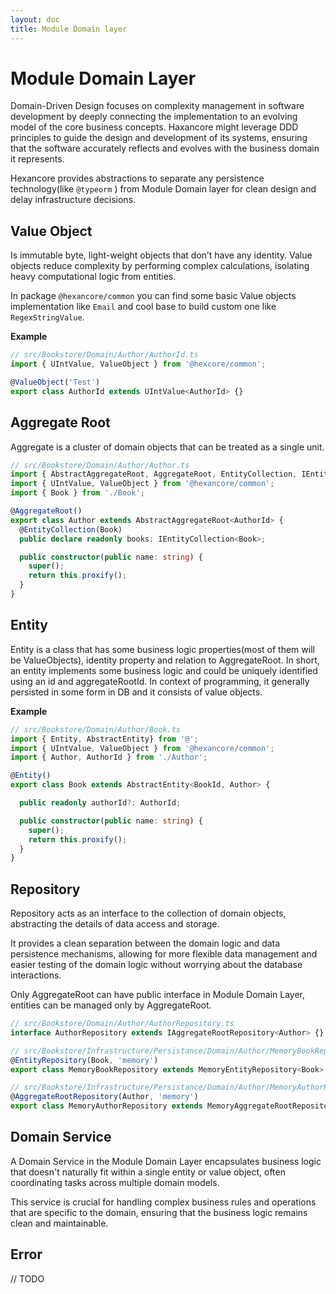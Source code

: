 ```yaml
---
layout: doc
title: Module Domain layer
---
```


# Module Domain Layer
Domain-Driven Design focuses on complexity management in software development by deeply connecting the implementation to an evolving model of the core business concepts. Haxancore might leverage DDD principles to guide the design and development of its systems, ensuring that the software accurately reflects and evolves with the business domain it represents.

Hexancore provides abstractions to separate any persistence technology(like `@typeorm` ) from Module Domain layer
for clean design and delay infrastructure decisions.

## Value Object
Is immutable byte, light-weight objects that don’t have any identity.
Value objects reduce complexity by performing complex calculations, isolating heavy computational logic from entities.

In package `@hexancore/common` you can find some basic Value objects implementation like `Email` and cool base to build custom one like `RegexStringValue`.

**Example**
```ts
// src/Bookstore/Domain/Author/AuthorId.ts
import { UIntValue, ValueObject } from '@hexcore/common';

@ValueObject('Test')
export class AuthorId extends UIntValue<AuthorId> {}
```

## Aggregate Root
Aggregate is a cluster of domain objects that can be treated as a single unit.

```ts
// src/Bookstore/Domain/Author/Author.ts
import { AbstractAggregateRoot, AggregateRoot, EntityCollection, IEntityCollection } from '@';
import { UIntValue, ValueObject } from '@hexancore/common';
import { Book } from './Book';

@AggregateRoot()
export class Author extends AbstractAggregateRoot<AuthorId> {
  @EntityCollection(Book)
  public declare readonly books: IEntityCollection<Book>;

  public constructor(public name: string) {
    super();
    return this.proxify();
  }
}
```

## Entity
Entity is a class that has some business logic properties(most of them will be ValueObjects), identity property and relation to AggregateRoot.
In short, an entity implements some business logic and could be uniquely identified using an id and aggregateRootId.
In context of programming, it generally persisted in some form in DB and it consists of value objects.

**Example**
```ts
// src/Bookstore/Domain/Author/Book.ts
import { Entity, AbstractEntity} from '@';
import { UIntValue, ValueObject } from '@hexancore/common';
import { Author, AuthorId } from './Author';

@Entity()
export class Book extends AbstractEntity<BookId, Author> {

  public readonly authorId?: AuthorId;

  public constructor(public name: string) {
    super();
    return this.proxify();
  }
}
```

## Repository
Repository acts as an interface to the collection of domain objects, abstracting the details of data access and storage.

It provides a clean separation between the domain logic and data persistence mechanisms, allowing for more flexible data management and easier testing of the domain logic without worrying about the database interactions.

Only AggregateRoot can have public interface in Module Domain Layer, entities can be managed only by AggregateRoot.

```ts
// src/Bookstore/Domain/Author/AuthorRepository.ts
interface AuthorRepository extends IAggregateRootRepository<Author> {}
```

```ts
// src/Bookstore/Infrastructure/Persistance/Domain/Author/MemoryBookReposiotry.ts
@EntityRepository(Book, 'memory')
export class MemoryBookRepository extends MemoryEntityRepository<Book> {}
```

```ts
// src/Bookstore/Infrastructure/Persistance/Domain/Author/MemoryAuthorReposiotry.ts
@AggregateRootRepository(Author, 'memory')
export class MemoryAuthorRepository extends MemoryAggregateRootRepository<Author> implements AuthorRepository {}
```

## Domain Service
A Domain Service in the Module Domain Layer encapsulates business logic that doesn't naturally fit within a single entity or value object, often coordinating tasks across multiple domain models.

This service is crucial for handling complex business rules and operations that are specific to the domain, ensuring that the business logic remains clean and maintainable.


## Error
// TODO


